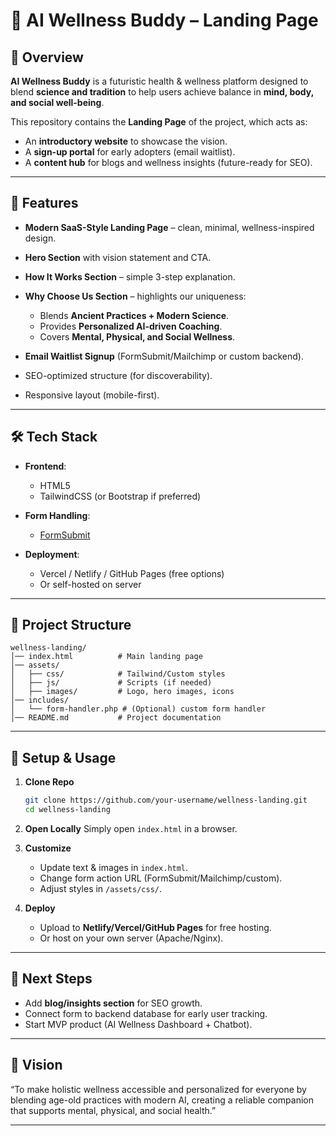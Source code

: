 # 🌿 AI Wellness Buddy – Landing Page

## 📖 Overview

**AI Wellness Buddy** is a futuristic health & wellness platform designed to blend **science and tradition** to help users achieve balance in **mind, body, and social well-being**.

This repository contains the **Landing Page** of the project, which acts as:

* An **introductory website** to showcase the vision.
* A **sign-up portal** for early adopters (email waitlist).
* A **content hub** for blogs and wellness insights (future-ready for SEO).

---

## 🚀 Features

* **Modern SaaS-Style Landing Page** – clean, minimal, wellness-inspired design.
* **Hero Section** with vision statement and CTA.
* **How It Works Section** – simple 3-step explanation.
* **Why Choose Us Section** – highlights our uniqueness:

  * Blends **Ancient Practices + Modern Science**.
  * Provides **Personalized AI-driven Coaching**.
  * Covers **Mental, Physical, and Social Wellness**.
* **Email Waitlist Signup** (FormSubmit/Mailchimp or custom backend).
* SEO-optimized structure (for discoverability).
* Responsive layout (mobile-first).

---

## 🛠️ Tech Stack

* **Frontend**:

  * HTML5
  * TailwindCSS (or Bootstrap if preferred)
* **Form Handling**:

  * [FormSubmit](https://formsubmit.co/)
* **Deployment**:

  * Vercel / Netlify / GitHub Pages (free options)
  * Or self-hosted on server

---

## 📂 Project Structure

```
wellness-landing/
│── index.html          # Main landing page
│── assets/
│   ├── css/            # Tailwind/Custom styles
│   ├── js/             # Scripts (if needed)
│   ├── images/         # Logo, hero images, icons
│── includes/
│   └── form-handler.php # (Optional) custom form handler
│── README.md           # Project documentation
```

---

## 🔧 Setup & Usage

1. **Clone Repo**

   ```bash
   git clone https://github.com/your-username/wellness-landing.git
   cd wellness-landing
   ```

2. **Open Locally**
   Simply open `index.html` in a browser.

3. **Customize**

   * Update text & images in `index.html`.
   * Change form action URL (FormSubmit/Mailchimp/custom).
   * Adjust styles in `/assets/css/`.

4. **Deploy**

   * Upload to **Netlify/Vercel/GitHub Pages** for free hosting.
   * Or host on your own server (Apache/Nginx).

---

## 🌟 Next Steps

* Add **blog/insights section** for SEO growth.
* Connect form to backend database for early user tracking.
* Start MVP product (AI Wellness Dashboard + Chatbot).

---

## 📌 Vision

“To make holistic wellness accessible and personalized for everyone by blending age-old practices with modern AI, creating a reliable companion that supports mental, physical, and social health.”

---

